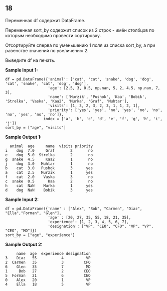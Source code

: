 ## 18

Переменная df содержит DataFrame.

Переменная sort_by содержит список из 2 строк - имён столбцов по которым необходимо провести сортировку.

Отсортируйте сперва по уменьшению 1 поля из списка sort_by, а при равенстве значений по увеличению 2.

Выведите df на печать.

**Sample Input 1:**

```commandline
df = pd.DataFrame({'animal': ['cat', 'cat', 'snake', 'dog', 'dog', 'cat', 'snake', 'cat', 'dog', 'dog'],
                   'age': [2.5, 3, 0.5, np.nan, 5, 2, 4.5, np.nan, 7, 3],
                   'name': ['Murzik', 'Pushok', 'Kaa', 'Bobik', 'Strelka', 'Vaska', 'Kaa2', 'Murka', 'Graf', 'Muhtar'],
                   'visits': [1, 3, 2, 3, 2, 3, 1, 1, 2, 1],
                   'priority': ['yes', 'yes', 'no', 'yes', 'no', 'no', 'no', 'yes', 'no', 'no']},
                 index = ['a', 'b', 'c', 'd', 'e', 'f', 'g', 'h', 'i', 'j'])
sort_by = ["age", "visits"]
```

**Sample Output 1:**

```commandline
  animal  age     name  visits priority
i    dog  7.0     Graf       2       no
e    dog  5.0  Strelka       2       no
g  snake  4.5     Kaa2       1       no
j    dog  3.0   Muhtar       1       no
b    cat  3.0   Pushok       3      yes
a    cat  2.5   Murzik       1      yes
f    cat  2.0    Vaska       3       no
c  snake  0.5      Kaa       2       no
h    cat  NaN    Murka       1      yes
d    dog  NaN    Bobik       3      yes
```

**Sample Input 2:**

```commandline
df = pd.DataFrame({'name' : ["Alex", "Bob", "Carmen", "Diaz", "Ella","Forman", "Glen"],
                   'age' : [20, 27, 35, 55, 18, 21, 35],
                   'experience': [1, 2, 3, 4, 5, 6, 7],
                   'designation': ["VP", "CEO", "CFO", "VP", "VP", "CEO", "MD"]})
sort_by = ["age", "experience"]
```

**Sample Output 2:**

```commandline
     name  age  experience designation
3    Diaz   55           4          VP
2  Carmen   35           3         CFO
6    Glen   35           7          MD
1     Bob   27           2         CEO
5  Forman   21           6         CEO
0    Alex   20           1          VP
4    Ella   18           5          VP
```
